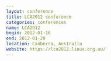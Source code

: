 ```yaml
---
layout: conference
title: LCA2012 conference
categories: conferences
name: LCA2012
begin: 2012-01-16
end: 2012-01-20
location: Canberra, Australia
website: https://lca2012.linux.org.au/
---
```


